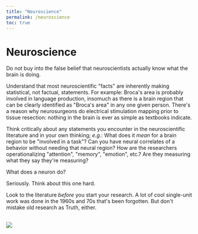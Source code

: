 ```yaml
---
title: "Neuroscience"
permalink: /neuroscience
toc: true
---
```


Neuroscience
============
Do not buy into the false belief that neuroscientists actually know what the brain is doing.

Understand that most neuroscientific "facts" are inherently making statistical, not factual,
statements. For example: Broca's area is probably involved in language production, insomuch as there
is a brain region that can be clearly identified as "Broca's area" in any one given person. There's
a reason why neurosurgeons do electrical stimulation mapping prior to tissue resection: nothing in
the brain is ever as simple as textbooks indicate.

Think critically about any statements you encounter in the neuroscientific literature and in your
own thinking; *e.g.*: What does it *mean* for a brain region to be "involved in a task"? Can you
have neural correlates of a behavior without needing that neural region? How are the researchers
operationalizing "attention", "memory", "emotion", etc.? Are they measuring what they say they're
measuring?

What does a neuron do?

Seriously. Think about this one hard.

Look to the literature *before* you start your research. A lot of cool single-unit work was done in
the 1960s and 70s that's been forgotten. But don't mistake old research as Truth, either.

<br>
<img src="{{'/assets/images/voytek_ecog.jpg' | relative_url }}">
<br>
